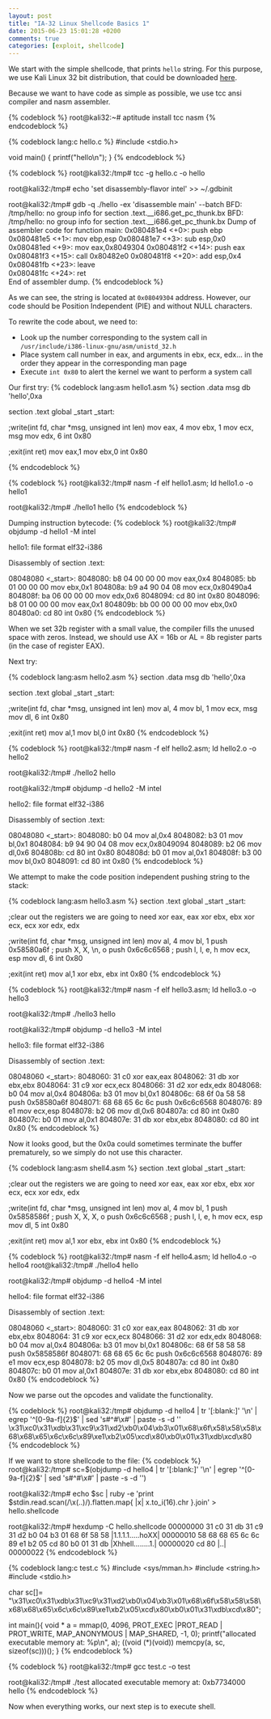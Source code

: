 ```yaml
---
layout: post
title: "IA-32 Linux Shellcode Basics 1"
date: 2015-06-23 15:01:28 +0200
comments: true
categories: [exploit, shellcode]
---
```

We start with the simple shellcode, that prints `hello` string. For this
purpose, we use Kali Linux 32 bit distribution, that could be downloaded
[here](https://www.kali.org/downloads/). 

Because we want to have code as simple as possible, we use tcc ansi compiler and
nasm assembler.

{% codeblock %}
root@kali32:~# aptitude install tcc nasm
{% endcodeblock %}

{% codeblock lang:c hello.c %}
#include <stdio.h>

void main() {
    printf("hello\n");
}
{% endcodeblock %}

{% codeblock %}
root@kali32:/tmp# tcc -g hello.c -o hello

root@kali32:/tmp# echo 'set disassembly-flavor intel' >> ~/.gdbinit

root@kali32:/tmp# gdb -q ./hello -ex 'disassemble main' --batch
BFD: /tmp/hello: no group info for section .text.__i686.get_pc_thunk.bx
BFD: /tmp/hello: no group info for section .text.__i686.get_pc_thunk.bx
Dump of assembler code for function main:
   0x080481e4 <+0>:	push   ebp
   0x080481e5 <+1>:	mov    ebp,esp
   0x080481e7 <+3>:	sub    esp,0x0
   0x080481ed <+9>:	mov    eax,0x8049304
   0x080481f2 <+14>:	push   eax
   0x080481f3 <+15>:	call   0x80482e0 <printf>
   0x080481f8 <+20>:	add    esp,0x4
   0x080481fb <+23>:	leave  
   0x080481fc <+24>:	ret    
End of assembler dump.
{% endcodeblock %}

As we can see, the string is located at `0x08049304` address. However, our code
should be Position Independent (PIE) and without NULL characters.

To rewrite the code about, we need to:

- Look up the number corresponding to the system call in `/usr/include/i386-linux-gnu/asm/unistd_32.h`
- Place system call number in eax, and arguments in ebx, ecx, edx... in the order they appear in the corresponding man page
- Execute `int 0x80` to alert the kernel we want to perform a system call

Our first try:
{% codeblock lang:asm hello1.asm %}
section .data
msg db 'hello',0xa

section .text
global _start
_start:

;write(int fd, char *msg, unsigned int len)
mov eax, 4
mov ebx, 1
mov ecx, msg
mov edx, 6
int 0x80

;exit(int ret)
mov eax,1
mov ebx,0
int 0x80

{% endcodeblock %}

{% codeblock %}
root@kali32:/tmp# nasm -f elf hello1.asm; ld hello1.o -o hello1

root@kali32:/tmp# ./hello1 
hello
{% endcodeblock %}

Dumping instruction bytecode:
{% codeblock %}
root@kali32:/tmp# objdump -d hello1 -M intel

hello1:     file format elf32-i386


Disassembly of section .text:

08048080 <_start>:
 8048080:	b8 04 00 00 00       	mov    eax,0x4
 8048085:	bb 01 00 00 00       	mov    ebx,0x1
 804808a:	b9 a4 90 04 08       	mov    ecx,0x80490a4
 804808f:	ba 06 00 00 00       	mov    edx,0x6
 8048094:	cd 80                	int    0x80
 8048096:	b8 01 00 00 00       	mov    eax,0x1
 804809b:	bb 00 00 00 00       	mov    ebx,0x0
 80480a0:	cd 80                	int    0x80
{% endcodeblock %}

When we set 32b register with a small value, the compiler fills the unused
space with zeros.  Instead, we should use AX = 16b or AL = 8b register parts
(in the case of register EAX).

Next try:

{% codeblock lang:asm hello2.asm %}
section .data
msg db 'hello',0xa

section .text
global _start
_start:

;write(int fd, char *msg, unsigned int len)
mov al, 4
mov bl, 1
mov ecx, msg
mov dl, 6
int 0x80

;exit(int ret)
mov al,1
mov bl,0
int 0x80
{% endcodeblock %}

{% codeblock %}
root@kali32:/tmp# nasm -f elf hello2.asm; ld hello2.o -o hello2

root@kali32:/tmp# ./hello2 
hello

root@kali32:/tmp# objdump -d hello2 -M intel

hello2:     file format elf32-i386


Disassembly of section .text:

08048080 <_start>:
 8048080:	b0 04                	mov    al,0x4
 8048082:	b3 01                	mov    bl,0x1
 8048084:	b9 94 90 04 08       	mov    ecx,0x8049094
 8048089:	b2 06                	mov    dl,0x6
 804808b:	cd 80                	int    0x80
 804808d:	b0 01                	mov    al,0x1
 804808f:	b3 00                	mov    bl,0x0
 8048091:	cd 80                	int    0x80
{% endcodeblock %}

We attempt to make the code position independent pushing string to the stack:

{% codeblock lang:asm hello3.asm %}
section .text
global _start
_start:

;clear out the registers we are going to need
xor eax, eax
xor ebx, ebx
xor ecx, ecx
xor edx, edx

;write(int fd, char *msg, unsigned int len)
mov al, 4
mov bl, 1
push 0x58580a6f ; push X, X, \n, o
push 0x6c6c6568 ; push l, l, e, h
mov ecx, esp
mov dl, 6
int 0x80

;exit(int ret)
mov al,1
xor ebx, ebx
int 0x80
{% endcodeblock %}

{% codeblock %}
root@kali32:/tmp# nasm -f elf hello3.asm; ld hello3.o -o hello3

root@kali32:/tmp# ./hello3 
hello

root@kali32:/tmp# objdump -d hello3 -M intel

hello3:     file format elf32-i386


Disassembly of section .text:

08048060 <_start>:
 8048060:	31 c0                	xor    eax,eax
 8048062:	31 db                	xor    ebx,ebx
 8048064:	31 c9                	xor    ecx,ecx
 8048066:	31 d2                	xor    edx,edx
 8048068:	b0 04                	mov    al,0x4
 804806a:	b3 01                	mov    bl,0x1
 804806c:	68 6f 0a 58 58       	push   0x58580a6f
 8048071:	68 68 65 6c 6c       	push   0x6c6c6568
 8048076:	89 e1                	mov    ecx,esp
 8048078:	b2 06                	mov    dl,0x6
 804807a:	cd 80                	int    0x80
 804807c:	b0 01                	mov    al,0x1
 804807e:	31 db                	xor    ebx,ebx
 8048080:	cd 80                	int    0x80
{% endcodeblock %}

Now it looks good, but the 0x0a could sometimes terminate the buffer
prematurely, so we simply do not use this character.

{% codeblock lang:asm shell4.asm %}
section .text
global _start
_start:

;clear out the registers we are going to need
xor eax, eax
xor ebx, ebx
xor ecx, ecx
xor edx, edx

;write(int fd, char *msg, unsigned int len)
mov al, 4
mov bl, 1
push 0x5858586f ; push X, X, X, o
push 0x6c6c6568 ; push l, l, e, h
mov ecx, esp
mov dl, 5
int 0x80

;exit(int ret)
mov al,1
xor ebx, ebx
int 0x80
{% endcodeblock %}

{% codeblock %}
root@kali32:/tmp# nasm -f elf hello4.asm; ld hello4.o -o hello4
root@kali32:/tmp# ./hello4 
hello

root@kali32:/tmp# objdump -d hello4 -M intel

hello4:     file format elf32-i386


Disassembly of section .text:

08048060 <_start>:
 8048060:	31 c0                	xor    eax,eax
 8048062:	31 db                	xor    ebx,ebx
 8048064:	31 c9                	xor    ecx,ecx
 8048066:	31 d2                	xor    edx,edx
 8048068:	b0 04                	mov    al,0x4
 804806a:	b3 01                	mov    bl,0x1
 804806c:	68 6f 58 58 58       	push   0x5858586f
 8048071:	68 68 65 6c 6c       	push   0x6c6c6568
 8048076:	89 e1                	mov    ecx,esp
 8048078:	b2 05                	mov    dl,0x5
 804807a:	cd 80                	int    0x80
 804807c:	b0 01                	mov    al,0x1
 804807e:	31 db                	xor    ebx,ebx
 8048080:	cd 80                	int    0x80
{% endcodeblock %}

Now we parse out the opcodes and validate the functionality. 

{% codeblock %}
root@kali32:/tmp# objdump -d hello4 | tr '[:blank:]' '\n' | egrep '^[0-9a-f]{2}$' | sed 's#^#\\x#' | paste -s -d ''
\x31\xc0\x31\xdb\x31\xc9\x31\xd2\xb0\x04\xb3\x01\x68\x6f\x58\x58\x58\x68\x68\x65\x6c\x6c\x89\xe1\xb2\x05\xcd\x80\xb0\x01\x31\xdb\xcd\x80
{% endcodeblock %}

If we want to store shellcode to the file:
{% codeblock %}
root@kali32:/tmp# sc=$(objdump -d hello4 | tr '[:blank:]' '\n' | egrep '^[0-9a-f]{2}$' | sed 's#^#\\x#' | paste -s -d '')

root@kali32:/tmp# echo $sc | ruby -e 'print $stdin.read.scan(/\\x(..)/).flatten.map{ |x| x.to_i(16).chr }.join' > hello.shellcode

root@kali32:/tmp# hexdump -C hello.shellcode 
00000000  31 c0 31 db 31 c9 31 d2  b0 04 b3 01 68 6f 58 58  |1.1.1.1.....hoXX|
00000010  58 68 68 65 6c 6c 89 e1  b2 05 cd 80 b0 01 31 db  |Xhhell........1.|
00000020  cd 80                                             |..|
00000022
{% endcodeblock %}

{% codeblock lang:c test.c %}
#include <sys/mman.h>
#include <string.h>
#include <stdio.h>

char sc[]= "\x31\xc0\x31\xdb\x31\xc9\x31\xd2\xb0\x04\xb3\x01\x68\x6f\x58\x58\x58\x68\x68\x65\x6c\x6c\x89\xe1\xb2\x05\xcd\x80\xb0\x01\x31\xdb\xcd\x80";

int main(){
        void * a = mmap(0, 4096, PROT_EXEC |PROT_READ | PROT_WRITE, MAP_ANONYMOUS | MAP_SHARED, -1, 0); 
        printf("allocated executable memory at: %p\n", a); 
        ((void (*)(void)) memcpy(a, sc, sizeof(sc)))();
}
{% endcodeblock %}

{% codeblock %}
root@kali32:/tmp# gcc test.c -o test

root@kali32:/tmp# ./test 
allocated executable memory at: 0xb7734000
hello
{% endcodeblock %}

Now when everything works, our next step is to execute shell.
